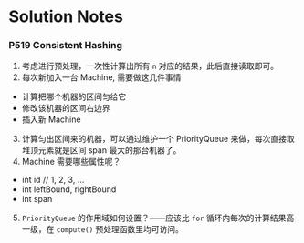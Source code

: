 # Solution Notes

### P519 Consistent Hashing

1. 考虑进行预处理，一次性计算出所有 `n` 对应的结果，此后直接读取即可。
2. 每次新加入一台 Machine, 需要做这几件事情
 + 计算把哪个机器的区间匀给它
 + 修改该机器的区间右边界
 + 插入新 Machine
3. 计算匀出区间来的机器，可以通过维护一个 PriorityQueue 来做，每次直接取堆顶元素就是区间 span 最大的那台机器了。
4. Machine 需要哪些属性呢？
 + int id  // 1, 2, 3, ...
 + int leftBound, rightBound
 + int span
5. `PriorityQueue` 的作用域如何设置？——应该比 `for` 循环内每次的计算结果高一级，在 `compute()` 预处理函数里均可访问。
